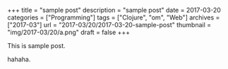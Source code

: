 +++
title = "sample post"
description = "sample post"
date = 2017-03-20
categories = ["Programming"]
tags = ["Clojure", "om", "Web"]
archives = ["2017-03"]
url = "2017-03/20/2017-03-20-sample-post"
thumbnail = "img/2017-03/20/a.png"
draft = false
+++

This is sample post.

<!--more-->

hahaha.

